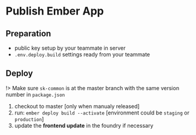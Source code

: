 # Publish Ember App

## Preparation

* public key setup by your teammate in server
* `.env.deploy.build` settings ready from your teammate

## Deploy

!> Make sure `sk-common` is at the master branch with the same version number in `package.json`

1. checkout to master [only when manualy released]
2. run: `ember deploy build --activate` [environment could be `staging` or `production`]
3. update the **frontend update** in the foundry if necessary
